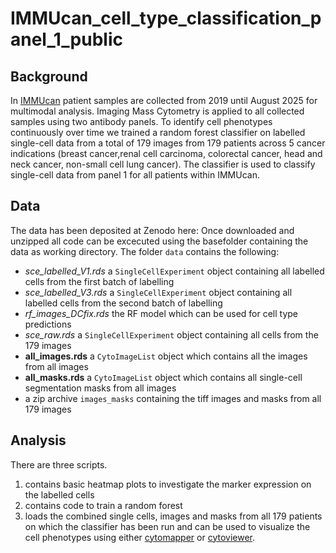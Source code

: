 # IMMUcan_cell_type_classification_panel_1_public

## Background

In [IMMUcan](https://immucan.eu/) patient samples are collected from 2019 until August 2025 for multimodal analysis. Imaging Mass Cytometry is applied to all collected samples using two antibody panels. To identify cell phenotypes continuously over time we trained a random forest classifier on labelled single-cell data from a total of 179 images from 179 patients across 5 cancer indications (breast cancer,renal cell carcinoma, colorectal cancer, head and neck cancer, non-small cell lung cancer). The classifier is used to classify single-cell data from panel 1 for all patients within IMMUcan.

## Data
The data has been deposited at Zenodo here: Once downloaded and unzipped all
code can be excecuted using the basefolder containing the data as working
directory.
The folder `data` contains the following:
- _sce_labelled_V1.rds_ a `SingleCellExperiment` object containing all labelled cells from the first batch of labelling
- _sce_labelled_V3.rds_ a `SingleCellExperiment` object containing all labelled cells from the second batch of labelling
- _rf_images_DCfix.rds_ the RF model which can be used for cell type predictions
- _sce_raw.rds_ a `SingleCellExperiment` object containing all cells from the 179 images
- __all_images.rds__ a `CytoImageList` object which contains all the images from all images
- __all_masks.rds__ a `CytoImageList` object which contains all single-cell segmentation masks from all images
- a zip archive `images_masks` containing the tiff images and masks from all 179 images

## Analysis
There are three scripts.
1. contains basic heatmap plots to investigate the marker expression on the labelled cells
2. contains code to train a random forest
3. loads the combined single cells, images and masks from all 179 patients on which the classifier has been run and can be used to visualize the cell phenotypes using either [cytomapper](https://www.bioconductor.org/packages/release/bioc/html/cytomapper.html) or [cytoviewer](https://www.bioconductor.org/packages/release/bioc/html/cytoviewer.html).

